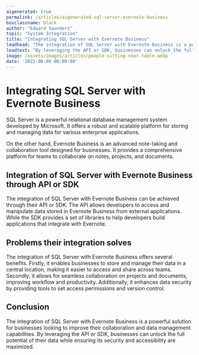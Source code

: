```yaml
---
aigenerated: true
permalink: /articles/aigenerated-sql-server-evernote-business
boxclassname: black
author: "Edward Saunders"
topic: "System Integration"
title: "Integrating SQL Server with Evernote Business"
leadhead: "The integration of SQL Server with Evernote Business is a powerful solution for businesses looking to improve their collaboration and data management capabilities"
leadtext: "By leveraging the API or SDK, businesses can unlock the full potential of their data while ensuring its security and accessibility are maximized."
image: /assets/images/articles/people-sitting-near-table.webp
date: '2022-06-09 00:00:00'
---
```

<div class="arttext">    <h1>Integrating SQL Server with Evernote Business</h1>
    <p>SQL Server is a powerful relational database management system developed by Microsoft. It offers a robust and scalable platform for storing and managing data for various enterprise applications.</p>
    <p>On the other hand, Evernote Business is an advanced note-taking and collaboration tool designed for businesses. It provides a comprehensive platform for teams to collaborate on notes, projects, and documents.</p>
    <h2>Integration of SQL Server with Evernote Business through API or SDK</h2>
    <p>The integration of SQL Server with Evernote Business can be achieved through their API or SDK. The API allows developers to access and manipulate data stored in Evernote Business from external applications. While the SDK provides a set of libraries to help developers build applications that integrate with Evernote.</p>
    <h2>Problems their integration solves</h2>
    <p>The integration of SQL Server with Evernote Business offers several benefits. Firstly, it enables businesses to store and manage their data in a central location, making it easier to access and share across teams. Secondly, it allows for seamless collaboration on projects and documents, improving workflow and productivity. Additionally, it enhances data security by providing tools to set access permissions and version control.</p>
    <h2>Conclusion</h2>
    <p>The integration of SQL Server with Evernote Business is a powerful solution for businesses looking to improve their collaboration and data management capabilities. By leveraging the API or SDK, businesses can unlock the full potential of their data while ensuring its security and accessibility are maximized.</p>
</div>